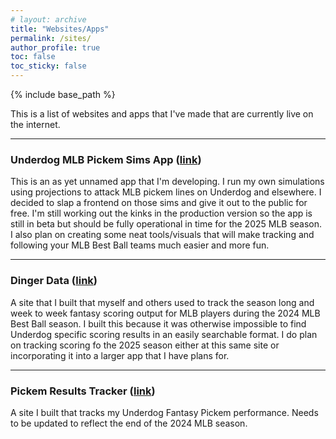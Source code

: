 ```yaml
---
# layout: archive
title: "Websites/Apps"
permalink: /sites/
author_profile: true
toc: false
toc_sticky: false
---
```


{% include base_path %}

<!-- {% include toc %} -->

This is a list of websites and apps that I've made that are currently live on the internet.


*************

### Underdog MLB Pickem Sims App ([link](https://melodic-clafoutis-891e96.netlify.app/))

This is an as yet unnamed app that I'm developing. I run my own simulations using projections to attack MLB pickem lines on Underdog and elsewhere. I decided to slap a frontend on those sims and give it out to the public for free. I'm still working out the kinks in the production version so the app is still in beta but should be fully operational in time for the 2025 MLB season. I also plan on creating some neat tools/visuals that will make tracking and following your MLB Best Ball teams much easier and more fun.

*************

### Dinger Data ([link](https://dinger-data.streamlit.app/))

A site that I built that myself and others used to track the season long and week to week fantasy scoring output for MLB players during the 2024 MLB Best Ball season. I built this because it was otherwise impossible to find Underdog specific scoring results in an easily searchable format. I do plan on tracking scoring fo the 2025 season either at this same site or incorporating it into a larger app that I have plans for.

*************

### Pickem Results Tracker ([link](https://aidanhall21.evidence.app/))

A site I built that tracks my Underdog Fantasy Pickem performance. Needs to be updated to reflect the end of the 2024 MLB season.

